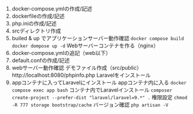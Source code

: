 1. docker-compose.ymlの作成/記述
2. dockerfileの作成/記述
3. php.iniの作成/記述
4. srcディレクトリ作成
5. builed & up でアプリケーションサーバー動作確認
  `docker compose build`
  `docker dompose up -d`
Webサーバーコンテナを作る（nginx）
6. docker-compose.ymlの追記（web以下）
7. default.confの作成/記述
8. webサーバー動作確認
  デモファイル作成（src/public）
  http://localhost:8080/phpinfo.php
Laravelをインストール
9. appコンテナに入ってLaravelにインストール
  appコンテナ内に入る
  `docker compose exec app bash`
  コンテナ内でLaravelインストール
  `composer create-project --prefer-dist "laravel/laravel=9.*" .`
  権限設定
  `chmod -R 777 storage bootstrap/cache`
  バージョン確認
  `php artisan -V`
